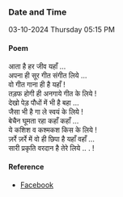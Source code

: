 ### Date and Time

03-10-2024 Thursday 05:15 PM

#### Poem

आता है हर जीव यहाँ …  <br />
अपना ही सूर गीत संगीत लिये …  <br />
वो गीत गाना ही है यहाँ !  <br />
तड़फ होगी ही अनगाये गीत के लिये !  <br />
देखो पेड़ पौधों में भी है बहा …  <br />
जैसा भी है गा ले स्वयं के लिये !  <br />
बेचैन घूमता रहा कहाँ कहाँ …  <br />
ये कशिश व कश्मकश किस के लिये !  <br />
ज़र्रे ज़र्रे में वो ही छिपा है यहाँ वहाँ …  <br />
सारी प्रकृति वरदान है तेरे लिये .. . !

#### Reference

* [Facebook](https://www.facebook.com/share/p/afcM1YLf6Q2N7gDH/?mibextid=xfxF2i)
